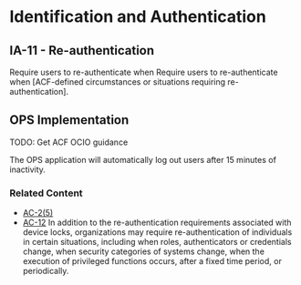 # Identification and Authentication
## IA-11 - Re-authentication

Require users to re-authenticate when Require users to re-authenticate when [ACF-defined circumstances or situations requiring re-authentication].

## OPS Implementation

TODO: Get ACF OCIO guidance

The OPS application will automatically log out users after 15 minutes of inactivity.

### Related Content

* [AC-2(5)](../ac-02-5/index.md)
* [AC-12](../ac-12/index.md)
In addition to the re-authentication requirements associated with device locks, organizations may require re-authentication of individuals in certain situations, including when roles, authenticators or credentials change, when security categories of systems change, when the execution of privileged functions occurs, after a fixed time period, or periodically.

